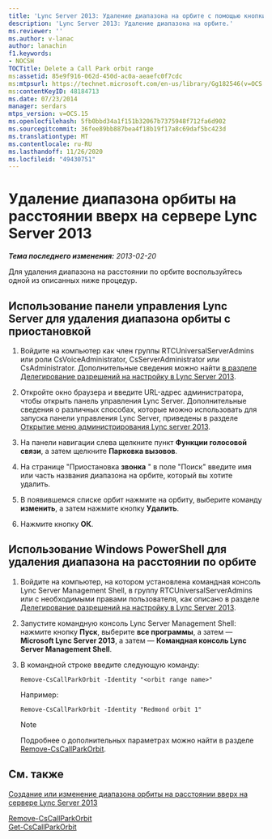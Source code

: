 ```yaml
---
title: 'Lync Server 2013: Удаление диапазона на орбите с помощью кнопки "приостановить Звонок"'
description: 'Lync Server 2013: Удаление диапазона на орбите.'
ms.reviewer: ''
ms.author: v-lanac
author: lanachin
f1.keywords:
- NOCSH
TOCTitle: Delete a Call Park orbit range
ms:assetid: 85e9f916-062d-450d-ac0a-aeaefc0f7cdc
ms:mtpsurl: https://technet.microsoft.com/en-us/library/Gg182546(v=OCS.15)
ms:contentKeyID: 48184713
ms.date: 07/23/2014
manager: serdars
mtps_version: v=OCS.15
ms.openlocfilehash: 5fb0bbd34a1f151b32067b7375948f712fa6d902
ms.sourcegitcommit: 36fee89bb887bea4f18b19f17a8c69daf5bc423d
ms.translationtype: MT
ms.contentlocale: ru-RU
ms.lasthandoff: 11/26/2020
ms.locfileid: "49430751"
---
```

# <a name="delete-a-call-park-orbit-range-in-lync-server-2013"></a>Удаление диапазона орбиты на расстоянии вверх на сервере Lync Server 2013

<div data-xmlns="http://www.w3.org/1999/xhtml">

<div class="topic" data-xmlns="http://www.w3.org/1999/xhtml" data-msxsl="urn:schemas-microsoft-com:xslt" data-cs="https://msdn.microsoft.com/">

<div data-asp="https://msdn2.microsoft.com/asp">



</div>

<div id="mainSection">

<div id="mainBody">

<span> </span>

_**Тема последнего изменения:** 2013-02-20_

Для удаления диапазона на расстоянии по орбите воспользуйтесь одной из описанных ниже процедур.

<div>

## <a name="to-use-lync-server-control-panel-to-delete-a-call-park-orbit-range"></a>Использование панели управления Lync Server для удаления диапазона орбиты с приостановкой

1.  Войдите на компьютер как член группы RTCUniversalServerAdmins или роли CsVoiceAdministrator, CsServerAdministrator или CsAdministrator. Дополнительные сведения можно найти [в разделе Делегирование разрешений на настройку в Lync Server 2013](lync-server-2013-delegate-setup-permissions.md).

2.  Откройте окно браузера и введите URL-адрес администратора, чтобы открыть панель управления Lync Server. Дополнительные сведения о различных способах, которые можно использовать для запуска панели управления Lync Server, приведены в разделе [Открытие меню администрирования Lync server 2013](lync-server-2013-open-lync-server-administrative-tools.md).

3.  На панели навигации слева щелкните пункт **Функции голосовой связи**, а затем щелкните **Парковка вызовов**.

4.  На странице "Приостановка **звонка** " в поле "Поиск" введите имя или часть названия диапазона на орбите, который вы хотите удалить.

5.  В появившемся списке орбит нажмите на орбиту, выберите команду **изменить**, а затем нажмите кнопку **Удалить**.

6.  Нажмите кнопку **ОК**.

</div>

<div>

## <a name="to-use-windows-powershell-to-delete-a-call-park-orbit-range"></a>Использование Windows PowerShell для удаления диапазона на расстоянии по орбите

1.  Войдите на компьютер, на котором установлена командная консоль Lync Server Management Shell, в группу RTCUniversalServerAdmins или с необходимыми правами пользователя, как описано в разделе [Делегирование разрешений на настройку в Lync Server 2013](lync-server-2013-delegate-setup-permissions.md).

2.  Запустите командную консоль Lync Server Management Shell: нажмите кнопку **Пуск**, выберите **все программы**, а затем — **Microsoft Lync Server 2013**, а затем — **Командная консоль Lync Server Management Shell**.

3.  В командной строке введите следующую команду:
    
        Remove-CsCallParkOrbit -Identity "<orbit range name>" 
    
    Например:
    
        Remove-CsCallParkOrbit -Identity "Redmond orbit 1"
    
    <div>
    

    > [!NOTE]  
    > Подробнее о дополнительных параметрах можно найти в разделе <A href="https://docs.microsoft.com/powershell/module/skype/Remove-CsCallParkOrbit">Remove-CsCallParkOrbit</A>.

    
    </div>

</div>

<div>

## <a name="see-also"></a>См. также


[Создание или изменение диапазона орбиты на расстоянии вверх на сервере Lync Server 2013](lync-server-2013-create-or-modify-a-call-park-orbit-range.md)  


[Remove-CsCallParkOrbit](https://docs.microsoft.com/powershell/module/skype/Remove-CsCallParkOrbit)  
[Get-CsCallParkOrbit](https://docs.microsoft.com/powershell/module/skype/Get-CsCallParkOrbit)  
  

</div>

</div>

<span> </span>

</div>

</div>

</div>

